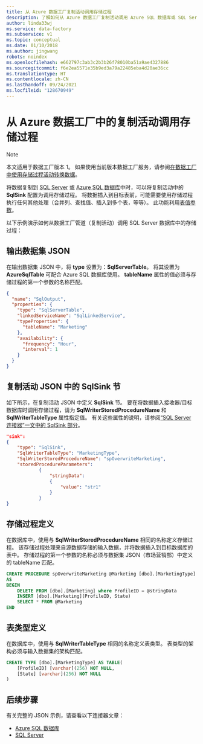 ```yaml
---
title: 从 Azure 数据工厂复制活动调用存储过程
description: 了解如何从 Azure 数据工厂复制活动调用 Azure SQL 数据库或 SQL Server 中的存储过程。
author: linda33wj
ms.service: data-factory
ms.subservice: v1
ms.topic: conceptual
ms.date: 01/10/2018
ms.author: jingwang
robots: noindex
ms.openlocfilehash: e662797c3ab3c2b3b26f78010ba51a9ae4327886
ms.sourcegitcommit: f6e2ea5571e35b9ed3a79a22485eba4d20ae36cc
ms.translationtype: HT
ms.contentlocale: zh-CN
ms.lasthandoff: 09/24/2021
ms.locfileid: "128670949"
---
```

# <a name="invoke-stored-procedure-from-copy-activity-in-azure-data-factory"></a>从 Azure 数据工厂中的复制活动调用存储过程
> [!NOTE]
> 本文适用于数据工厂版本 1。 如果使用当前版本数据工厂服务，请参阅[在数据工厂中使用存储过程活动转换数据](../transform-data-using-stored-procedure.md)。


将数据复制到 [SQL Server](data-factory-sqlserver-connector.md) 或 [Azure SQL 数据库](data-factory-azure-sql-connector.md)中时，可以将复制活动中的 **SqlSink** 配置为调用存储过程。 将数据插入到目标表前，可能需要使用存储过程执行任何其他处理（合并列、查找值、插入到多个表，等等）。 此功能利用[表值参数](/dotnet/framework/data/adonet/sql/table-valued-parameters)。 

以下示例演示如何从数据工厂管道（复制活动）调用 SQL Server 数据库中的存储过程：  

## <a name="output-dataset-json"></a>输出数据集 JSON
在输出数据集 JSON 中，将 **type** 设置为：**SqlServerTable**。 将其设置为 **AzureSqlTable** 可配合 Azure SQL 数据库使用。 **tableName** 属性的值必须与存储过程的第一个参数的名称匹配。  

```json
{
  "name": "SqlOutput",
  "properties": {
    "type": "SqlServerTable",
    "linkedServiceName": "SqlLinkedService",
    "typeProperties": {
      "tableName": "Marketing"
    },
    "availability": {
      "frequency": "Hour",
      "interval": 1
    }
  }
}
```

## <a name="sqlsink-section-in-copy-activity-json"></a>复制活动 JSON 中的 SqlSink 节
如下所示，在复制活动 JSON 中定义 **SqlSink** 节。 要在将数据插入接收器/目标数据库时调用存储过程，请为 **SqlWriterStoredProcedureName** 和 **SqlWriterTableType** 属性指定值。 有关这些属性的说明，请参阅[“SQL Server 连接器”一文中的 SqlSink 部分](data-factory-sqlserver-connector.md#sqlsink)。

```json
"sink":
{
    "type": "SqlSink",
    "SqlWriterTableType": "MarketingType",
    "SqlWriterStoredProcedureName": "spOverwriteMarketing", 
    "storedProcedureParameters":
            {
                "stringData": 
                {
                    "value": "str1"     
                }
            }
}
```

## <a name="stored-procedure-definition"></a>存储过程定义 
在数据库中，使用与 **SqlWriterStoredProcedureName** 相同的名称定义存储过程。 该存储过程处理来自源数据存储的输入数据，并将数据插入到目标数据库的表中。 存储过程的第一个参数的名称必须与数据集 JSON（市场营销部）中定义的 tableName 匹配。

```sql
CREATE PROCEDURE spOverwriteMarketing @Marketing [dbo].[MarketingType] READONLY, @stringData varchar(256)
AS
BEGIN
    DELETE FROM [dbo].[Marketing] where ProfileID = @stringData
    INSERT [dbo].[Marketing](ProfileID, State)
    SELECT * FROM @Marketing
END
```

## <a name="table-type-definition"></a>表类型定义
在数据库中，使用与 **SqlWriterTableType** 相同的名称定义表类型。 表类型的架构必须与输入数据集的架构匹配。

```sql
CREATE TYPE [dbo].[MarketingType] AS TABLE(
    [ProfileID] [varchar](256) NOT NULL,
    [State] [varchar](256) NOT NULL
)
```

## <a name="next-steps"></a>后续步骤
有关完整的 JSON 示例，请查看以下连接器文章： 

- [Azure SQL 数据库](data-factory-azure-sql-connector.md)
- [SQL Server](data-factory-sqlserver-connector.md)